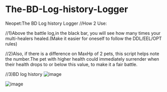 # The-BD-Log-history-Logger
Neopet:The BD Log history Logger
//How 2 Use:

//1)Above the battle log,in the black bar, you will see how many times your multi-healers healed.(Make it easier for oneself to follow the DDL/EEL/OPT rules)

//2)Also, if there is a difference on MaxHp of 2 pets, this script helps note the number.The pet with higher health could immediately surrender when their health drops to or below this value, to make it a fair battle.

//3)BD log history
![image](https://github.com/user-attachments/assets/26a4eb50-7b14-4ee3-967a-0e1bd394bf02)

![image](https://github.com/user-attachments/assets/6bc3c562-d2d3-45ca-88b4-ce1dacc008cb)




